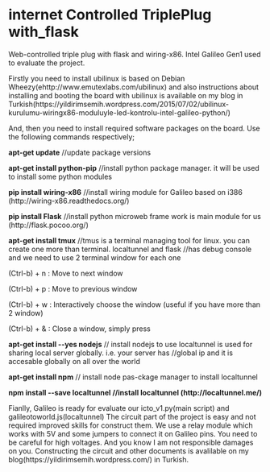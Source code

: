# internet Controlled TriplePlug with_flask
Web-controlled triple plug with flask and wiring-x86. Intel Galileo Gen1 used to evaluate the project. 

<p>
Firstly you need to install ubilinux is based on Debian Wheezy(ehttp://www.emutexlabs.com/ubilinux) and also instructions about installing and booting the board with ubilinux is available on my blog in Turkish(https://yildirimsemih.wordpress.com/2015/07/02/ubilinux-kurulumu-wiringx86-moduluyle-led-kontrolu-intel-galileo-python/)
</p>

<p>
And, then you need to install required software packages on the board. Use the following commands respectively;
</p>

<p>
<strong>apt-get update</strong> //update package versions
</p>
<p>
<strong>apt-get install python-pip</strong> //install python package manager. it will be used to install some python modules
</p>
<p>
<strong>pip install wiring-x86</strong>  //install wiring module for Galileo based on i386 (http://wiring-x86.readthedocs.org/)
</p>
<p>
<strong>pip install Flask</strong>  //install python microweb frame work is main module for us (http://flask.pocoo.org/)
</p>
<p>
<strong>apt-get install tmux</strong>  //tmus is a terminal managing tool for linux. you can create one more than terminal. localtunnel and flask                         //has debug console and we need to use 2 terminal window for each one
</p>
<p>
(Ctrl-b) + n : Move to next window
</p>
<p>
(Ctrl-b) + p : Move to previous window
</p>
<p>(Ctrl-b) + w : Interactively choose the window (useful if you have more than 2 window)
</p>
<p>
(Ctrl-b) + & : Close a window, simply press
</p>
<p>
<strong>apt-get install --yes nodejs</strong> // install nodejs to use localtunnel is used for sharing local server globally. i.e. your server has                              //global ip and it is accesable globally on all over the world
</p>
<p>
<strong>apt-get install npm</strong>  // install node pas-ckage manager to install localtunnel
</p>
<p>
    <strong>npm install --save localtunnel //install localtunnel (http://localtunnel.me/) </strong>
</p>    
<p>
Fianlly, Galileo is ready for evaluate our icto_v1.py(main script) and galileotoworld.js(localtunnel)
The circuit part of the project is easy and not required improved skills for construct them. We use a relay module which works with 5V and some jumpers to connect it on Galileo pins.
You need to be careful for high voltages. And you know I am not responsible damages on you. 
Constructing the circuit and other documents is avalilable on my blog(https://yildirimsemih.wordpress.com/) in Turkish. 
</p>

